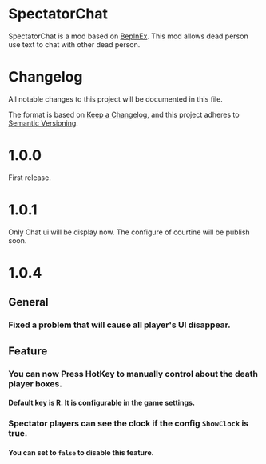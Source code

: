 # SpectatorChat

SpectatorChat is a mod based on [BepInEx](https://github.com/BepInEx/BepInEx). This mod allows dead person use text to chat with other dead person.

# Changelog

All notable changes to this project will be documented in this file.

The format is based on [Keep a Changelog](https://keepachangelog.com/en/1.0.0/),
and this project adheres to [Semantic Versioning](https://semver.org/spec/v2.0.0.html).

# 1.0.0

First release.

# 1.0.1

Only Chat ui will be display now.
The configure of courtine will be publish soon.

# 1.0.4

## General

### Fixed a problem that will cause all player's UI disappear.

## Feature

### You can now Press HotKey to manually control about the death player boxes.
#### Default key is R. It is configurable in the game settings.

### Spectator players can see the clock if the config `ShowClock` is true.
#### You can set to `false` to disable this feature.
